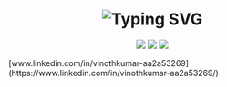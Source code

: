 <!-- 🌌 Purple Themed GitHub Profile README 🌌 -->
<!-- Replace placeholders (YOUR_USERNAME, YOUR_NAME, etc.) with your real info -->

<h1 align="center">
  <img src="https://readme-typing-svg.herokuapp.com?font=Fira+Code&size=30&pause=1000&color=8A2BE2&center=true&vCenter=true&width=700&lines=Hey+👋,+I'm+Vinoth+Kumar!;Full+Stack+Developer+%7C+Data+Science+Enthusiast;Machine+Learning+%7C+Cloud+%7C+AI" alt="Typing SVG">

</h1>

<p align="center">
  <img src="[https://img.shields.io/badge/](https://www.linkedin.com/in/vinothkumar-aa2a53269/)-Developer-7B2CBF?style=for-the-badge&logo=github&logoColor=white" />
  <img src="https://img.shields.io/badge/-Designer-8A2BE2?style=for-the-badge&logo=figma&logoColor=white" />
  <img src="https://img.shields.io/badge/-Data%20Science-9D4EDD?style=for-the-badge&logo=python&logoColor=white" />
</p>
[www.linkedin.com/in/vinothkumar-aa2a53269](https://www.linkedin.com/in/vinothkumar-aa2a53269/)
